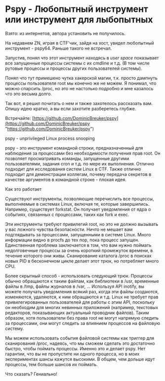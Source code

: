 # Pspy - Любопытный инструмент или инструмент для лыбопытных

Взято: из интернетов, автора установить не получилось.

На недавнем ZN, играя в CTF'чик, зайдя на хост, увидел любопытный инструмент - pspy64. Раньше такого не встречал.

Запустив, понял что этот инструмент находясь в *user space* показывает все запущенные процессы системы с их cmdline и т.д. (В том числе рутовые процессы и процессы других пользователей системы).

Понял что тут примешено чутка хакерской магии, т.к. просто дампнуть процессы пользователя root мы конечно же не можем. Я понимал, что можно спарсить /proc, но это не настолько подробно и мне казалось что это весьма долго.

Так вот, я решил почитать о нем и также захотелось рассказать вам. Опишу идею кратко, а вы если захотите разберетесь глубже.

Встречайте: [https://github.com/DominicBreuker/pspy](https://github.com/DominicBreuker/pspy "https://github.com/DominicBreuker/pspy")

pspy - unprivileged Linux process snooping

pspy - это инструмент командной строки, предназначенный для наблюдения за процессами без необходимости получения прав root. Он позволяет просматривать команды, запущенные другими пользователями, задания cron и т.д. по мере их выполнения. Отлично подходит для исследования систем Linux в CTF. Также отлично подходит для демонстрации коллегам, почему передача секретов в качестве аргументов в командной строке - плохая идея.

Как это работает

Существуют инструменты, позволяющие перечислить все процессы, выполняемые в системах Linux, включая те, которые завершились. Например, существует forkstat. Он получает уведомления от ядра о событиях, связанных с процессами, таких как fork и exec.

Эти инструменты требуют привилегий root, но это не должно вызывать у вас ложного чувства безопасности. Ничто не мешает вам подглядывать за процессами, запущенными в системе Linux. Много информации видно в procfs до тех пор, пока процесс запущен. Единственная проблема заключается в том, что вам нужно поймать недолговечные процессы за очень короткий промежуток времени, в течение которого они живы. Сканирование каталога /proc в поисках новых PID в бесконечном цикле делает этот трюк, но потребляет много CPU.

Более скрытный способ - использовать следующий трюк. Процессы обычно обращаются к таким файлам, как библиотеки в /usr, временные файлы в /tmp, файлы журналов в /var, … Используя API inotify, вы можете получать уведомления всякий раз, когда эти файлы создаются, изменяются, удаляются, к ним обращаются и т.д. Linux не требует прав привилегированных пользователей для работы с этим API, поскольку он необходим для многих невинных приложений (например, текстовых редакторов, показывающих актуальный проводник файлов). Таким образом, хотя пользователи без права root не могут напрямую следить за процессами, они могут следить за влиянием процессов на файловую систему.

Мы можем использовать события файловой системы как триггер для сканирования /proc, надеясь, что мы сможем сделать это достаточно быстро, чтобы поймать процессы. Именно это и делает pspy. Нет гарантии, что вы не пропустите ни одного процесса, но в моих экспериментах шансы кажутся высокими. В общем, чем дольше идут процессы, тем больше шансов их поймать.

Что сказать? Гениально!